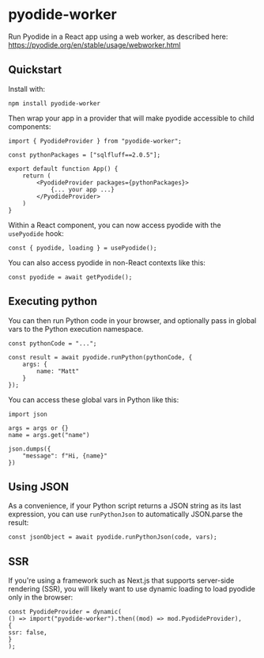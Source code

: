 # pyodide-worker

Run Pyodide in a React app using a web worker, as described here:
https://pyodide.org/en/stable/usage/webworker.html

## Quickstart

Install with:

```
npm install pyodide-worker
```

Then wrap your app in a provider that will make pyodide accessible to child components:

```
import { PyodideProvider } from "pyodide-worker";

const pythonPackages = ["sqlfluff==2.0.5"];

export default function App() {
    return (
        <PyodideProvider packages={pythonPackages}>
            {... your app ...}
        </PyodideProvider>
    )
}
```

Within a React component, you can now access pyodide with the `usePyodide` hook:

```
const { pyodide, loading } = usePyodide();
```

You can also access pyodide in non-React contexts like this:

```
const pyodide = await getPyodide();
```

## Executing python

You can then run Python code in your browser, and optionally pass in global vars
to the Python execution namespace.

```
const pythonCode = "...";

const result = await pyodide.runPython(pythonCode, {
    args: {
        name: "Matt"
    }
});
```

You can access these global vars in Python like this:

```
import json

args = args or {}
name = args.get("name")

json.dumps({
    "message": f"Hi, {name}"
})
```

## Using JSON

As a convenience, if your Python script returns a JSON string as its last expression, you can
use `runPythonJson` to automatically JSON.parse the result:

```
const jsonObject = await pyodide.runPythonJson(code, vars);
```

## SSR

If you're using a framework such as Next.js that supports server-side rendering (SSR),
you will likely want to use dynamic loading to load pyodide only in the browser:

```
const PyodideProvider = dynamic(
() => import("pyodide-worker").then((mod) => mod.PyodideProvider),
{
ssr: false,
}
);
```

